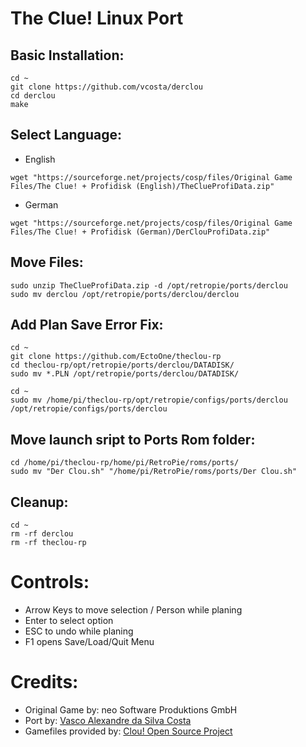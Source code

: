 # The Clue! Linux Port

Basic Installation:
---
```
cd ~
git clone https://github.com/vcosta/derclou
cd derclou
make
```

Select Language:
---
* English
```
wget "https://sourceforge.net/projects/cosp/files/Original Game Files/The Clue! + Profidisk (English)/TheClueProfiData.zip"
```
* German
```
wget "https://sourceforge.net/projects/cosp/files/Original Game Files/The Clue! + Profidisk (German)/DerClouProfiData.zip"
```

Move Files:
---
```
sudo unzip TheClueProfiData.zip -d /opt/retropie/ports/derclou
sudo mv derclou /opt/retropie/ports/derclou/derclou
```

Add Plan Save Error Fix:
---
```
cd ~
git clone https://github.com/EctoOne/theclou-rp
cd theclou-rp/opt/retropie/ports/derclou/DATADISK/
sudo mv *.PLN /opt/retropie/ports/derclou/DATADISK/

cd ~
sudo mv /home/pi/theclou-rp/opt/retropie/configs/ports/derclou /opt/retropie/configs/ports/derclou
```

Move launch sript to Ports Rom folder:
---
```
cd /home/pi/theclou-rp/home/pi/RetroPie/roms/ports/
sudo mv "Der Clou.sh" "/home/pi/RetroPie/roms/ports/Der Clou.sh"
```

Cleanup:
---
```
cd ~
rm -rf derclou
rm -rf theclou-rp
```

# Controls:
* Arrow Keys to move selection / Person while planing
* Enter to select option
* ESC to undo while planing
* F1 opens Save/Load/Quit Menu

# Credits:
* Original Game by: neo Software Produktions GmbH
* Port by: [Vasco Alexandre da Silva Costa](https://sites.google.com/site/vascocosta/theclue)
* Gamefiles provided by: [Clou! Open Source Project](https://sourceforge.net/projects/cosp/)
